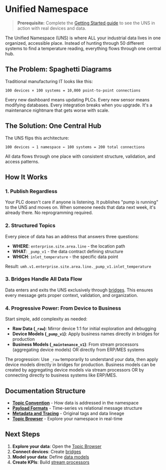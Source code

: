 # Unified Namespace

> **Prerequisite:** Complete the [Getting Started guide](../../getting-started/) to see the UNS in action with real devices and data.

The Unified Namespace (UNS) is where ALL your industrial data lives in one organized, accessible place. Instead of hunting through 50 different systems to find a temperature reading, everything flows through one central hub.

## The Problem: Spaghetti Diagrams

Traditional manufacturing IT looks like this:
```
100 devices × 100 systems = 10,000 point-to-point connections
```

Every new dashboard means updating PLCs. Every new sensor means modifying databases. Every integration breaks when you upgrade. It's a maintenance nightmare that gets worse with scale.

## The Solution: One Central Hub

The UNS flips this architecture:
```
100 devices → 1 namespace ← 100 systems = 200 total connections
```

All data flows through one place with consistent structure, validation, and access patterns.

## How It Works

### 1. Publish Regardless
Your PLC doesn't care if anyone is listening. It publishes "pump is running" to the UNS and moves on. When someone needs that data next week, it's already there. No reprogramming required.

### 2. Structured Topics
Every piece of data has an address that answers three questions:
- **WHERE**: `enterprise.site.area.line` - the location path
- **WHAT**: `_pump_v1` - the data contract defining structure
- **WHICH**: `inlet_temperature` - the specific data point

Result: `umh.v1.enterprise.site.area.line._pump_v1.inlet_temperature`

### 3. Bridges Handle All Data Flow
Data enters and exits the UNS exclusively through [bridges](../data-flows/bridges.md). This ensures every message gets proper context, validation, and organization.

### 4. Progressive Power: From Device to Business
Start simple, add complexity as needed:
- **Raw Data (`_raw`)**: Mirror device 1:1 for initial exploration and debugging
- **Device Models (`_pump_v1`)**: Apply business names directly in bridges for production
- **Business Models (`_maintenance_v1`)**: From stream processors (aggregating device models) OR directly from ERP/MES systems

The progression: Use `_raw` temporarily to understand your data, then apply device models directly in bridges for production. Business models can be created by aggregating device models via stream processors OR by connecting directly to business systems like ERP/MES.

## Documentation Structure

- **[Topic Convention](topic-convention.md)** - How data is addressed in the namespace
- **[Payload Formats](payload-formats.md)** - Time-series vs relational message structure
- **[Metadata and Tracing](metadata-and-tracing.md)** - Original tags and data lineage
- **[Topic Browser](topic-browser.md)** - Explore your namespace in real-time

## Next Steps

1. **Explore your data**: Open the [Topic Browser](topic-browser.md)
2. **Connect devices**: Create [bridges](../data-flows/bridges.md)
3. **Model your data**: Define [data models](../data-modeling/data-models.md)
4. **Create KPIs**: Build [stream processors](../data-modeling/stream-processors.md)
